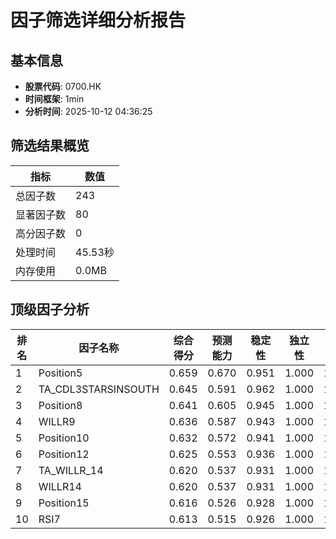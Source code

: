# 因子筛选详细分析报告

## 基本信息
- **股票代码**: 0700.HK
- **时间框架**: 1min
- **分析时间**: 2025-10-12 04:36:25

## 筛选结果概览
| 指标 | 数值 |
|------|------|
| 总因子数 | 243 |
| 显著因子数 | 80 |
| 高分因子数 | 0 |
| 处理时间 | 45.53秒 |
| 内存使用 | 0.0MB |

## 顶级因子分析
| 排名 | 因子名称 | 综合得分 | 预测能力 | 稳定性 | 独立性 | 实用性 |
|------|----------|----------|----------|--------|--------|--------|
| 1 | Position5 | 0.659 | 0.670 | 0.951 | 1.000 | 1.000 |
| 2 | TA_CDL3STARSINSOUTH | 0.645 | 0.591 | 0.962 | 1.000 | 1.000 |
| 3 | Position8 | 0.641 | 0.605 | 0.945 | 1.000 | 1.000 |
| 4 | WILLR9 | 0.636 | 0.587 | 0.943 | 1.000 | 1.000 |
| 5 | Position10 | 0.632 | 0.572 | 0.941 | 1.000 | 1.000 |
| 6 | Position12 | 0.625 | 0.553 | 0.936 | 1.000 | 1.000 |
| 7 | TA_WILLR_14 | 0.620 | 0.537 | 0.931 | 1.000 | 1.000 |
| 8 | WILLR14 | 0.620 | 0.537 | 0.931 | 1.000 | 1.000 |
| 9 | Position15 | 0.616 | 0.526 | 0.928 | 1.000 | 1.000 |
| 10 | RSI7 | 0.613 | 0.515 | 0.926 | 1.000 | 1.000 |
